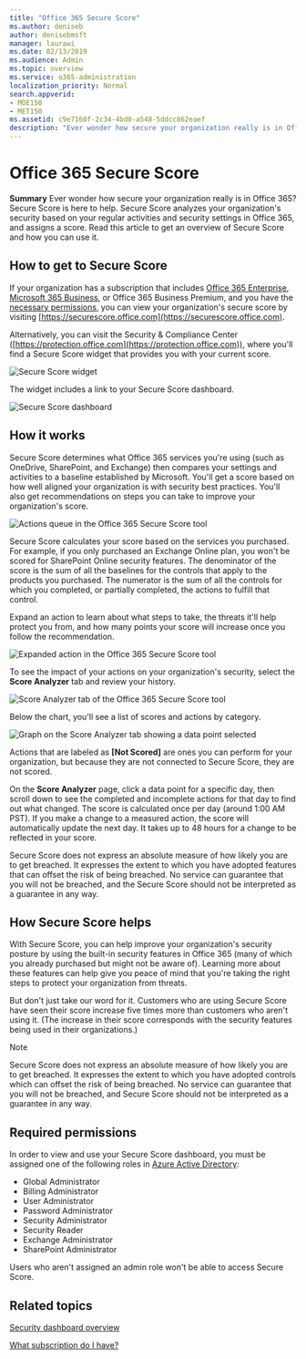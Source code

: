 ```yaml
---
title: "Office 365 Secure Score"
ms.author: deniseb
author: denisebmsft
manager: laurawi
ms.date: 02/13/2019
ms.audience: Admin
ms.topic: overview
ms.service: o365-administration
localization_priority: Normal
search.appverid: 
- MOE150
- MET150
ms.assetid: c9e7160f-2c34-4bd0-a548-5ddcc862eaef
description: "Ever wonder how secure your organization really is in Office 365? Secure Score is here to help. Secure Score analyzes your organization's security  based on your regular activities and security settings in Office 365, and assigns a score."
---
```


# Office 365 Secure Score

**Summary** Ever wonder how secure your organization really is in Office 365? Secure Score is here to help. Secure Score analyzes your organization's security  based on your regular activities and security settings in Office 365, and assigns a score. Read this article to get an overview of Secure Score and how you can use it.
  
## How to get to Secure Score

If your organization has a subscription that includes [Office 365 Enterprise](https://docs.microsoft.com/office365/enterprise/), [Microsoft 365 Business](https://docs.microsoft.com/microsoft-365/business/), or Office 365 Business Premium, and you have the [necessary permissions](#required-permissions), you can view your organization's secure score by visiting [https://securescore.office.com](https://securescore.office.com). 

Alternatively, you can visit the Security & Compliance Center ([https://protection.office.com](https://protection.office.com)), where you'll find a Secure Score widget that provides you with your current score.

![Secure Score widget](media/SecureScoreWidget-o365.png)

The widget includes a link to your Secure Score dashboard.

![Secure Score dashboard](media/SecureScore-WelcomeScreen.png)
  
## How it works

Secure Score determines what Office 365 services you're using (such as OneDrive, SharePoint, and Exchange) then compares your settings and activities to a baseline established by Microsoft. You'll get a score based on how well aligned your organization is with security best practices. You'll also get recommendations on steps you can take to improve your organization's score. 
  
![Actions queue in the Office 365 Secure Score tool](media/SecureScore-ActionsToTake.png)
  
Secure Score calculates your score based on the services you purchased. For example, if you only purchased an Exchange Online plan, you won't be scored for SharePoint Online security features. The denominator of the score is the sum of all the baselines for the controls that apply to the products you purchased. The numerator is the sum of all the controls for which you completed, or partially completed, the actions to fulfill that control.

Expand an action to learn about what steps to take, the threats it'll help protect you from, and how many points your score will increase once you follow the recommendation.
  
![Expanded action in the Office 365 Secure Score tool](media/SecureScore-DetailedActionToTake.png)
  
To see the impact of your actions on your organization's security, select the **Score Analyzer** tab and review your history. 
  
![Score Analyzer tab of the Office 365 Secure Score tool](media/SecureScore-ScoreAnalyzer-7days.png)
  
Below the chart, you'll see a list of scores and actions by category. 
  
![Graph on the Score Analyzer tab showing a data point selected](media/SecureScore-Analyzer-breakdownbelowchart.png)
 
Actions that are labeled as **[Not Scored]** are ones you can perform for your organization, but because they are not connected to Secure Score, they are not scored.  

On the **Score Analyzer** page, click a data point for a specific day, then scroll down to see the completed and incomplete actions for that day to find out what changed. The score is calculated once per day (around 1:00 AM PST). If you make a change to a measured action, the score will automatically update the next day. It takes up to 48 hours for a change to be reflected in your score.

Secure Score does not express an absolute measure of how likely you are to get breached. It expresses the extent to which you have adopted features that can offset the risk of being breached. No service can guarantee that you will not be breached, and the Secure Score should not be interpreted as a guarantee in any way.
 
## How Secure Score helps

With Secure Score, you can help improve your organization's security posture by using the built-in security features in Office 365 (many of which you already purchased but might not be aware of). Learning more about these features can help give you peace of mind that you're taking the right steps to protect your organization from threats.
  
But don't just take our word for it. Customers who are using Secure Score have seen their score increase five times more than customers who aren't using it. (The increase in their score corresponds with the security features being used in their organizations.)
  
> [!NOTE]
> Secure Score does not express an absolute measure of how likely you are to get breached. It expresses the extent to which you have adopted controls which can offset the risk of being breached. No service can guarantee that you will not be breached, and Secure Score should not be interpreted as a guarantee in any way. 
  
## Required permissions

In order to view and use your Secure Score dashboard, you must be assigned one of the following roles in [Azure Active Directory](https://docs.microsoft.com/azure/active-directory/users-groups-roles/directory-assign-admin-roles#available-roles):
- Global Administrator
- Billing Administrator
- User Administrator
- Password Administrator
- Security Administrator
- Security Reader
- Exchange Administrator
- SharePoint Administrator

 Users who aren't assigned an admin role won't be able to access Secure Score.

## Related topics

[Security dashboard overview](security-dashboard.md)

[What subscription do I have?](https://docs.microsoft.com/office365/admin/admin-overview/what-subscription-do-i-have?view=o365-worldwide)
